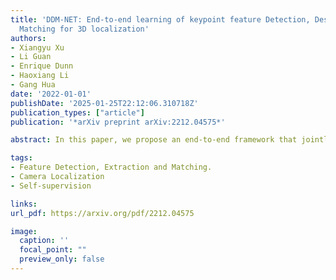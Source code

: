 ```yaml
---
title: 'DDM-NET: End-to-end learning of keypoint feature Detection, Description and
  Matching for 3D localization'
authors:
- Xiangyu Xu
- Li Guan
- Enrique Dunn
- Haoxiang Li
- Gang Hua
date: '2022-01-01'
publishDate: '2025-01-25T22:12:06.310718Z'
publication_types: ["article"]
publication: '*arXiv preprint arXiv:2212.04575*'

abstract: In this paper, we propose an end-to-end framework that jointly learns keypoint detection, descriptor representation and cross-frame matching for the task of image-based 3D localization. Prior art has tackled each of these components individually, purportedly aiming to alleviate difficulties in effectively train a holistic network. We design a self-supervised image warping correspondence loss for both feature detection and matching, a weakly-supervised epipolar constraints loss on relative camera pose learning, and a directional matching scheme that detects key-point features in a source image and performs coarse-to-fine correspondence search on the target image. We leverage this framework to enforce cycle consistency in our matching module. In addition, we propose a new loss to robustly handle both definite inlier/outlier matches and less-certain matches. The integration of these learning mechanisms enables end-to-end training of a single network performing all three localization components. Bench-marking our approach on public data-sets, exemplifies how such an end-to-end framework is able to yield more accurate localization that out-performs both traditional methods as well as state-of-the-art weakly supervised methods.

tags:
- Feature Detection, Extraction and Matching. 
- Camera Localization
- Self-supervision

links:
url_pdf: https://arxiv.org/pdf/2212.04575

image:
  caption: ''
  focal_point: ""
  preview_only: false
---
```


